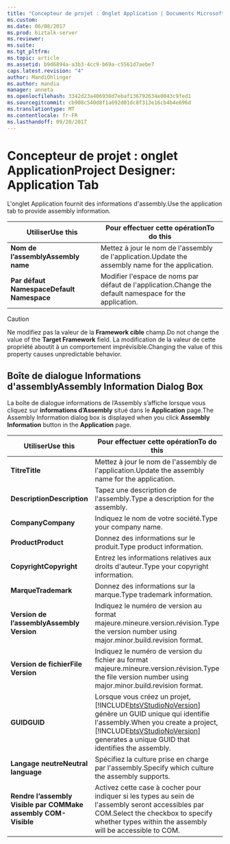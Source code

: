 ```yaml
---
title: "Concepteur de projet : Onglet Application | Documents Microsoft"
ms.custom: 
ms.date: 06/08/2017
ms.prod: biztalk-server
ms.reviewer: 
ms.suite: 
ms.tgt_pltfrm: 
ms.topic: article
ms.assetid: b9d6894a-a3b3-4cc9-b69a-c5561d7aebe7
caps.latest.revision: "4"
author: MandiOhlinger
ms.author: mandia
manager: anneta
ms.openlocfilehash: 3342d23a406930d7ebaf136792634e0043c9fed1
ms.sourcegitcommit: cb908c540d8f1a692d01dc8f313e16cb4b4e696d
ms.translationtype: MT
ms.contentlocale: fr-FR
ms.lasthandoff: 09/20/2017
---
```

# <a name="project-designer-application-tab"></a><span data-ttu-id="d1c91-102">Concepteur de projet : onglet Application</span><span class="sxs-lookup"><span data-stu-id="d1c91-102">Project Designer: Application Tab</span></span>
<span data-ttu-id="d1c91-103">L'onglet Application fournit des informations d'assembly.</span><span class="sxs-lookup"><span data-stu-id="d1c91-103">Use the application tab to provide assembly information.</span></span>  
  
|<span data-ttu-id="d1c91-104">Utiliser</span><span class="sxs-lookup"><span data-stu-id="d1c91-104">Use this</span></span>|<span data-ttu-id="d1c91-105">Pour effectuer cette opération</span><span class="sxs-lookup"><span data-stu-id="d1c91-105">To do this</span></span>|  
|--------------|----------------|  
|<span data-ttu-id="d1c91-106">**Nom de l’assembly**</span><span class="sxs-lookup"><span data-stu-id="d1c91-106">**Assembly name**</span></span>|<span data-ttu-id="d1c91-107">Mettez à jour le nom de l'assembly de l'application.</span><span class="sxs-lookup"><span data-stu-id="d1c91-107">Update the assembly name for the application.</span></span>|  
|<span data-ttu-id="d1c91-108">**Par défaut Namespace**</span><span class="sxs-lookup"><span data-stu-id="d1c91-108">**Default Namespace**</span></span>|<span data-ttu-id="d1c91-109">Modifier l'espace de noms par défaut de l'application.</span><span class="sxs-lookup"><span data-stu-id="d1c91-109">Change the default namespace for the application.</span></span>|  
  
> [!CAUTION]
>  <span data-ttu-id="d1c91-110">Ne modifiez pas la valeur de la **Framework cible** champ.</span><span class="sxs-lookup"><span data-stu-id="d1c91-110">Do not change the value of the **Target Framework** field.</span></span> <span data-ttu-id="d1c91-111">La modification de la valeur de cette propriété aboutit à un comportement imprévisible.</span><span class="sxs-lookup"><span data-stu-id="d1c91-111">Changing the value of this property causes unpredictable behavior.</span></span>  
  
## <a name="assembly-information-dialog-box"></a><span data-ttu-id="d1c91-112">Boîte de dialogue Informations d'assembly</span><span class="sxs-lookup"><span data-stu-id="d1c91-112">Assembly Information Dialog Box</span></span>  
 <span data-ttu-id="d1c91-113">La boîte de dialogue informations de l’Assembly s’affiche lorsque vous cliquez sur **informations d’Assembly** situé dans le **Application** page.</span><span class="sxs-lookup"><span data-stu-id="d1c91-113">The Assembly Information dialog box is displayed when you click **Assembly Information** button in the **Application** page.</span></span>  
  
|<span data-ttu-id="d1c91-114">Utiliser</span><span class="sxs-lookup"><span data-stu-id="d1c91-114">Use this</span></span>|<span data-ttu-id="d1c91-115">Pour effectuer cette opération</span><span class="sxs-lookup"><span data-stu-id="d1c91-115">To do this</span></span>|  
|--------------|----------------|  
|<span data-ttu-id="d1c91-116">**Titre**</span><span class="sxs-lookup"><span data-stu-id="d1c91-116">**Title**</span></span>|<span data-ttu-id="d1c91-117">Mettez à jour le nom de l'assembly de l'application.</span><span class="sxs-lookup"><span data-stu-id="d1c91-117">Update the assembly name for the application.</span></span>|  
|<span data-ttu-id="d1c91-118">**Description**</span><span class="sxs-lookup"><span data-stu-id="d1c91-118">**Description**</span></span>|<span data-ttu-id="d1c91-119">Tapez une description de l'assembly.</span><span class="sxs-lookup"><span data-stu-id="d1c91-119">Type a description for the assembly.</span></span>|  
|<span data-ttu-id="d1c91-120">**Company**</span><span class="sxs-lookup"><span data-stu-id="d1c91-120">**Company**</span></span>|<span data-ttu-id="d1c91-121">Indiquez le nom de votre société.</span><span class="sxs-lookup"><span data-stu-id="d1c91-121">Type your company name.</span></span>|  
|<span data-ttu-id="d1c91-122">**Product**</span><span class="sxs-lookup"><span data-stu-id="d1c91-122">**Product**</span></span>|<span data-ttu-id="d1c91-123">Donnez des informations sur le produit.</span><span class="sxs-lookup"><span data-stu-id="d1c91-123">Type product information.</span></span>|  
|<span data-ttu-id="d1c91-124">**Copyright**</span><span class="sxs-lookup"><span data-stu-id="d1c91-124">**Copyright**</span></span>|<span data-ttu-id="d1c91-125">Entrez les informations relatives aux droits d'auteur.</span><span class="sxs-lookup"><span data-stu-id="d1c91-125">Type your copyright information.</span></span>|  
|<span data-ttu-id="d1c91-126">**Marque**</span><span class="sxs-lookup"><span data-stu-id="d1c91-126">**Trademark**</span></span>|<span data-ttu-id="d1c91-127">Donnez des informations sur la marque.</span><span class="sxs-lookup"><span data-stu-id="d1c91-127">Type trademark information.</span></span>|  
|<span data-ttu-id="d1c91-128">**Version de l’assembly**</span><span class="sxs-lookup"><span data-stu-id="d1c91-128">**Assembly Version**</span></span>|<span data-ttu-id="d1c91-129">Indiquez le numéro de version au format majeure.mineure.version.révision.</span><span class="sxs-lookup"><span data-stu-id="d1c91-129">Type the version number using major.minor.build.revision format.</span></span>|  
|<span data-ttu-id="d1c91-130">**Version de fichier**</span><span class="sxs-lookup"><span data-stu-id="d1c91-130">**File Version**</span></span>|<span data-ttu-id="d1c91-131">Indiquez le numéro de version du fichier au format majeure.mineure.version.révision.</span><span class="sxs-lookup"><span data-stu-id="d1c91-131">Type the file version number using major.minor.build.revision format.</span></span>|  
|<span data-ttu-id="d1c91-132">**GUID**</span><span class="sxs-lookup"><span data-stu-id="d1c91-132">**GUID**</span></span>|<span data-ttu-id="d1c91-133">Lorsque vous créez un projet, [!INCLUDE[btsVStudioNoVersion](../includes/btsvstudionoversion-md.md)] génère un GUID unique qui identifie l'assembly.</span><span class="sxs-lookup"><span data-stu-id="d1c91-133">When you create a project, [!INCLUDE[btsVStudioNoVersion](../includes/btsvstudionoversion-md.md)] generates a unique GUID that identifies the assembly.</span></span>|  
|<span data-ttu-id="d1c91-134">**Langage neutre**</span><span class="sxs-lookup"><span data-stu-id="d1c91-134">**Neutral   language**</span></span>|<span data-ttu-id="d1c91-135">Spécifiez la culture prise en charge par l'assembly.</span><span class="sxs-lookup"><span data-stu-id="d1c91-135">Specify which culture the assembly supports.</span></span>|  
|<span data-ttu-id="d1c91-136">**Rendre l’assembly Visible par COM**</span><span class="sxs-lookup"><span data-stu-id="d1c91-136">**Make assembly COM-Visible**</span></span>|<span data-ttu-id="d1c91-137">Activez cette case à cocher pour indiquer si les types au sein de l'assembly seront accessibles par COM.</span><span class="sxs-lookup"><span data-stu-id="d1c91-137">Select the checkbox to specify whether types within the assembly will be accessible to COM.</span></span>|